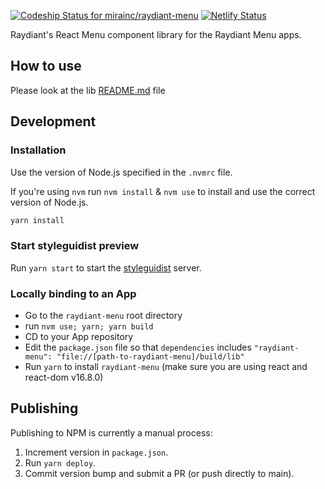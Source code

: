 [![Codeship Status for mirainc/raydiant-menu](https://app.codeship.com/projects/3885e309-9d92-4362-8485-ea00332428b0/status?branch=main)](https://app.codeship.com/projects/447621)
[![Netlify Status](https://api.netlify.com/api/v1/badges/36c0b433-bcd5-4ba7-ae88-b10f0a967730/deploy-status)](https://app.netlify.com/sites/raydiant-menu/deploys)

Raydiant's React Menu component library for the Raydiant Menu apps.

## How to use
Please look at the lib [README.md](src/lib/README.md) file

## Development

### Installation
Use the version of Node.js specified in the `.nvmrc` file.

If you're using `nvm` run `nvm install` & `nvm use` to install and use the correct version of Node.js.

```bash
yarn install
```

### Start styleguidist preview
Run `yarn start` to start the [styleguidist](https://github.com/styleguidist/react-styleguidist) server.

### Locally binding to an App
- Go to the `raydiant-menu` root directory
- run `nvm use; yarn; yarn build`
- CD to your App repository
- Edit the `package.json` file so that `dependencies` includes `"raydiant-menu": "file://[path-to-raydiant-menu]/build/lib"`
- Run `yarn` to install `raydiant-menu` (make sure you are using react and react-dom v16.8.0)

## Publishing
Publishing to NPM is currently a manual process:

1. Increment version in `package.json`.
2. Run `yarn deploy`.
3. Commit version bump and submit a PR (or push directly to main).
